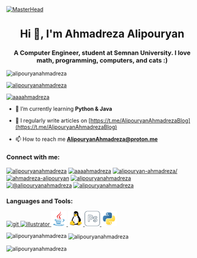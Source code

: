 [![MasterHead](https://drive.google.com/file/d/1rdtZ9X-lpr8AoCb9M4FDOARlPfBNI8yG/view?usp=sharing)](https://t.me/AlipouryanAhmadrezaBlog)
<h1 align="center">Hi 👋, I'm Ahmadreza Alipouryan</h1>
<h3 align="center">A Computer Engineer, student at Semnan University. I love math, programming, computers, and cats :)</h3>

<p align="left"> <img src="https://komarev.com/ghpvc/?username=alipouryanahmadreza&label=Profile%20views&color=0e75b6&style=flat" alt="alipouryanahmadreza" /> </p>

<p align="left"> <a href="https://github.com/ryo-ma/github-profile-trophy"><img src="https://github-profile-trophy.vercel.app/?username=alipouryanahmadreza" alt="alipouryanahmadreza" /></a> </p>

<p align="left"> <a href="https://twitter.com/aaaahmadreza" target="blank"><img src="https://img.shields.io/twitter/follow/aaaahmadreza?logo=twitter&style=for-the-badge" alt="aaaahmadreza" /></a> </p>

- 🌱 I’m currently learning **Python & Java**

- 📝 I regularly write articles on [https://t.me/AlipouryanAhmadrezaBlog](https://t.me/AlipouryanAhmadrezaBlog)

- 📫 How to reach me **AlipouryanAhmadreza@proton.me**

<h3 align="left">Connect with me:</h3>
<p align="left">
<a href="https://dev.to/alipouryanahmadreza" target="blank"><img align="center" src="https://raw.githubusercontent.com/rahuldkjain/github-profile-readme-generator/master/src/images/icons/Social/devto.svg" alt="alipouryanahmadreza" height="30" width="40" /></a>
<a href="https://twitter.com/aaaahmadreza" target="blank"><img align="center" src="https://raw.githubusercontent.com/rahuldkjain/github-profile-readme-generator/master/src/images/icons/Social/twitter.svg" alt="aaaahmadreza" height="30" width="40" /></a>
<a href="https://linkedin.com/in/alipouryan-ahmadreza/" target="blank"><img align="center" src="https://raw.githubusercontent.com/rahuldkjain/github-profile-readme-generator/master/src/images/icons/Social/linked-in-alt.svg" alt="alipouryan-ahmadreza/" height="30" width="40" /></a>
<a href="https://stackoverflow.com/users/ahmadreza-alipouryan" target="blank"><img align="center" src="https://raw.githubusercontent.com/rahuldkjain/github-profile-readme-generator/master/src/images/icons/Social/stack-overflow.svg" alt="ahmadreza-alipouryan" height="30" width="40" /></a>
<a href="https://instagram.com/alipouryanahmadreza" target="blank"><img align="center" src="https://raw.githubusercontent.com/rahuldkjain/github-profile-readme-generator/master/src/images/icons/Social/instagram.svg" alt="alipouryanahmadreza" height="30" width="40" /></a>
<a href="https://medium.com/@alipouryanahmadreza" target="blank"><img align="center" src="https://raw.githubusercontent.com/rahuldkjain/github-profile-readme-generator/master/src/images/icons/Social/medium.svg" alt="@alipouryanahmadreza" height="30" width="40" /></a>
<a href="https://www.youtube.com/c/alipouryanahmadreza" target="blank"><img align="center" src="https://raw.githubusercontent.com/rahuldkjain/github-profile-readme-generator/master/src/images/icons/Social/youtube.svg" alt="alipouryanahmadreza" height="30" width="40" /></a>
</p>

<h3 align="left">Languages and Tools:</h3>
<p align="left"> <a href="https://git-scm.com/" target="_blank" rel="noreferrer"> <img src="https://www.vectorlogo.zone/logos/git-scm/git-scm-icon.svg" alt="git" width="40" height="40"/> </a> <a href="https://www.adobe.com/in/products/illustrator.html" target="_blank" rel="noreferrer"> <img src="https://www.vectorlogo.zone/logos/adobe_illustrator/adobe_illustrator-icon.svg" alt="illustrator" width="40" height="40"/> </a> <a href="https://www.java.com" target="_blank" rel="noreferrer"> <img src="https://raw.githubusercontent.com/devicons/devicon/master/icons/java/java-original.svg" alt="java" width="40" height="40"/> </a> <a href="https://www.linux.org/" target="_blank" rel="noreferrer"> <img src="https://raw.githubusercontent.com/devicons/devicon/master/icons/linux/linux-original.svg" alt="linux" width="40" height="40"/> </a> <a href="https://www.photoshop.com/en" target="_blank" rel="noreferrer"> <img src="https://raw.githubusercontent.com/devicons/devicon/master/icons/photoshop/photoshop-line.svg" alt="photoshop" width="40" height="40"/> </a> <a href="https://www.python.org" target="_blank" rel="noreferrer"> <img src="https://raw.githubusercontent.com/devicons/devicon/master/icons/python/python-original.svg" alt="python" width="40" height="40"/> </a> </p>

<p><img align="left" src="https://github-readme-stats.vercel.app/api/top-langs?username=alipouryanahmadreza&show_icons=true&locale=en&layout=compact" alt="alipouryanahmadreza" /></p>

<p>&nbsp;<img align="center" src="https://github-readme-stats.vercel.app/api?username=alipouryanahmadreza&show_icons=true&locale=en" alt="alipouryanahmadreza" /></p>

<p><img align="center" src="https://github-readme-streak-stats.herokuapp.com/?user=alipouryanahmadreza&" alt="alipouryanahmadreza" /></p>
